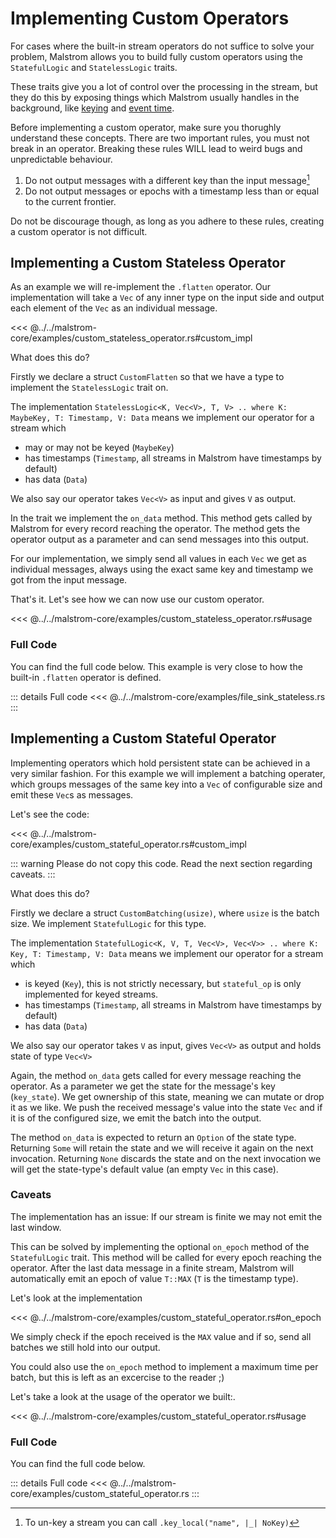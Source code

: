 # Implementing Custom Operators

For cases where the built-in stream operators do not suffice to solve your problem, Malstrom allows
you to build fully custom operators using the `StatefulLogic` and `StatelessLogic` traits.

These traits give you a lot of control over the processing in the stream, but they do this by
exposing things which Malstrom usually handles in the background, like [keying](./KeyedStreams.md)
and [event time](./TimelyProcessing.md).

Before implementing a custom operator, make sure you thorughly understand these concepts.
There are two important rules, you must not break in an operator. Breaking these rules WILL lead
to weird bugs and unpredictable behaviour.

1. Do not output messages with a different key than the input message[^1]
2. Do not output messages or epochs with a timestamp less than or equal to the current frontier.

Do not be discourage though, as long as you adhere to these rules, creating a custom operator is
not difficult.

## Implementing a Custom Stateless Operator

As an example we will re-implement the `.flatten` operator. Our implementation will take a `Vec`
of any inner type on the input side and output each element of the `Vec` as an individual
message.

<<< @../../malstrom-core/examples/custom_stateless_operator.rs#custom_impl

What does this do?

Firstly we declare a struct `CustomFlatten` so that we have a type to implement the `StatelessLogic`
trait on.

The implementation `StatelessLogic<K, Vec<V>, T, V> .. where K: MaybeKey, T: Timestamp, V: Data`
means we implement our operator for a stream which

- may or may not be keyed (`MaybeKey`)
- has timestamps (`Timestamp`, all streams in Malstrom have timestamps by default)
- has data (`Data`)

We also say our operator takes `Vec<V>` as input and gives `V` as output.

In the trait we implement the `on_data` method. This method gets called by Malstrom for every record
reaching the operator.
The method gets the operator output as a parameter and can send messages into this output.

For our implementation, we simply send all values in each `Vec` we get as individual messages,
always using the exact same key and timestamp we got from the input message.

That's it. Let's see how we can now use our custom operator.

<<< @../../malstrom-core/examples/custom_stateless_operator.rs#usage

### Full Code

You can find the full code below. This example is very close to how the built-in `.flatten` operator
is defined.

::: details Full code
<<< @../../malstrom-core/examples/file_sink_stateless.rs
:::

## Implementing a Custom Stateful Operator

Implementing operators which hold persistent state can be achieved in a very similar fashion.
For this example we will implement a batching operater, which groups messages of the same key
into a `Vec` of configurable size and emit these `Vec`s as messages.

Let's see the code:

<<< @../../malstrom-core/examples/custom_stateful_operator.rs#custom_impl

::: warning
Please do not copy this code. Read the next section regarding caveats.
:::

What does this do?

Firstly we declare a struct `CustomBatching(usize)`, where `usize` is the batch size. We
implement `StatefulLogic` for this type.

The implementation `StatefulLogic<K, V, T, Vec<V>, Vec<V>> .. where K: Key, T: Timestamp, V: Data`
means we implement our operator for a stream which

- is keyed (`Key`), this is not strictly necessary, but `stateful_op` is only implemented for
  keyed streams.
- has timestamps (`Timestamp`, all streams in Malstrom have timestamps by default)
- has data (`Data`)

We also say our operator takes `V` as input, gives `Vec<V>` as output and holds state of type
`Vec<V>`

Again, the method `on_data` gets called for every message reaching the operator. As a parameter
we get the state for the message's key (`key_state`). We get ownership of this state, meaning we
can mutate or drop it as we like.
We push the received message's value into the state `Vec` and if it is of the configured size,
we emit the batch into the output.

The method `on_data` is expected to return an `Option` of the state type. Returning `Some` will
retain the state and we will receive it again on the next invocation. Returning `None` discards the
state and on the next invocation we will get the state-type's default value (an empty `Vec` in
this case).

### Caveats

The implementation has an issue: If our stream is finite we may not emit the last window.

This can be solved by implementing the optional `on_epoch` method of the
`StatefulLogic` trait. This method will be called for every epoch reaching the operator.
After the last data message in a finite stream, Malstrom will automatically emit an epoch
of value `T::MAX` (`T` is the timestamp type).

Let's look at the implementation

<<< @../../malstrom-core/examples/custom_stateful_operator.rs#on_epoch

We simply check if the epoch received is the `MAX` value and if so, send all batches we still hold
into our output.

You could also use the `on_epoch` method to implement a maximum time per batch, but this is left
as an excercise to the reader ;)

Let's take a look at the usage of the operator we built:.

<<< @../../malstrom-core/examples/custom_stateful_operator.rs#usage

### Full Code

You can find the full code below.

::: details Full code
<<< @../../malstrom-core/examples/custom_stateful_operator.rs
:::

[^1]: To un-key a stream you can call `.key_local("name", |_| NoKey)`
